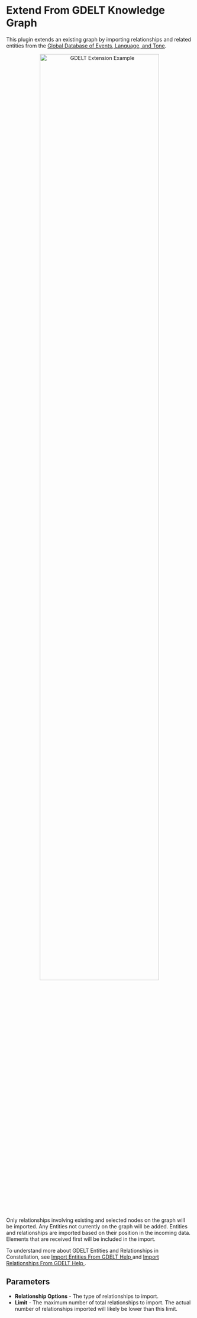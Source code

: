 # Extend From GDELT Knowledge Graph

This plugin extends an existing graph by importing relationships and related entities from the <a href="https://www.gdeltproject.org/">Global Database of Events, Language, and Tone</a>.
<div style="text-align: center">
    <img src="../ext/docs/AdaptorsDataAccessPlugins/src/au/gov/asd/tac/constellation/views/dataaccess/adaptors/resources/GDELTExtension.png" width="80%" alt="GDELT Extension Example"/>
</div>

Only relationships involving existing and selected nodes on the graph will be imported. Any Entities not currently on the graph will be added.
Entities and relationships are imported based on their position in the incoming data. Elements that are received first will be included in the import. 

To understand more about GDELT Entities and Relationships in Constellation, see 
<a href="../ext/docs/AdaptorsDataAccessPlugins/src/au/gov/asd/tac/constellation/views/dataaccess/adaptors/import-entities-from-gdelt.md"> 
    Import Entities From GDELT Help
</a> 
and 
<a href="../ext/docs/AdaptorsDataAccessPlugins/src/au/gov/asd/tac/constellation/views/dataaccess/adaptors/import-relationships-from-gdelt.md"> 
    Import Relationships From GDELT Help
</a>.

## Parameters
-   **Relationship Options** - The type of relationships to import.
-   **Limit** - The maximum number of total relationships to import. The actual number of relationships imported will likely be lower than this limit.

